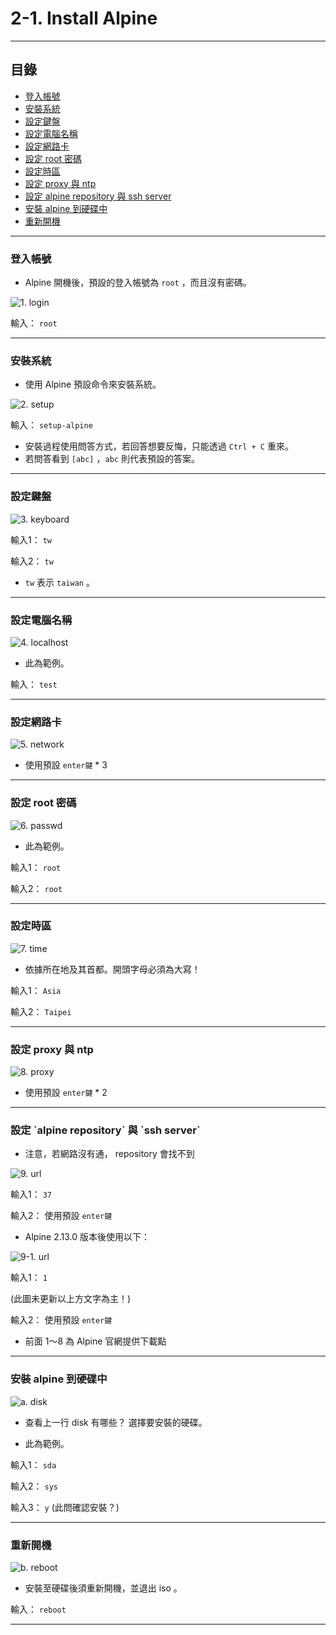 # 2-1. Install Alpine

* * *
## 目錄

-   [登入帳號](#login)
-   [安裝系統](#setup)
-   [設定鍵盤](#keyboard)
-   [設定電腦名稱](#localhost)
-   [設定網路卡](#network)
-   [設定 root 密碼](#passwd)
-   [設定時區](#time)
-   [設定 proxy 與 ntp](#proxy)
-   [設定 alpine repository 與 ssh server ](#url)
-   [安裝 alpine 到硬碟中](#disk)
-   [重新開機](#reboot)

* * *


<h3 id="login">登入帳號</h3>

* Alpine 開機後，預設的登入帳號為 `root` ，而且沒有密碼。

![1. login](https://i.imgur.com/PNkRzxc.png)

輸入： `root` <br />

---
<h3 id="setup">安裝系統</h3>

* 使用 Alpine 預設命令來安裝系統。

![2. setup](https://i.imgur.com/s1jNk6E.png)

輸入： `setup-alpine` <br />

* 安裝過程使用問答方式，若回答想要反悔，只能透過 `Ctrl + C` 重來。
* 若問答看到 `[abc]` ，`abc` 則代表預設的答案。<br />

---
<h3 id="keyboard">設定鍵盤</h3>

![3. keyboard](https://i.imgur.com/wZwKQlk.png)

輸入1： `tw` <br />

輸入2： `tw` <br />

* `tw` 表示 `taiwan` 。

---
<h3 id="localhost">設定電腦名稱</h3>

![4. localhost](https://i.imgur.com/POFSZwC.png)

* 此為範例。

輸入： `test` <br />

---
<h3 id="network">設定網路卡</h3>

![5. network](https://i.imgur.com/t9LS2d7.png)

* 使用預設 `enter鍵` * 3 <br />

---
<h3 id="passwd">設定 root 密碼</h3>

![6. passwd](https://i.imgur.com/lNVzYm0.png)

* 此為範例。

輸入1： `root` <br />

輸入2： `root` <br />

---
<h3 id="time">設定時區</h3>

![7. time](https://i.imgur.com/Tc52Xqr.png)

* 依據所在地及其首都。開頭字母必須為大寫！ 

輸入1： `Asia` <br />

輸入2： `Taipei` <br />

---
<h3 id="proxy">設定 proxy 與 ntp </h3>

![8. proxy](https://i.imgur.com/sos8Eaz.png)

* 使用預設 `enter鍵` * 2 <br />

---
<h3 id="url">設定 `alpine repository` 與 `ssh server`</h3>

* 注意，若網路沒有通， repository 會找不到

![9. url](https://i.imgur.com/tLiL4hl.png)


輸入1： `37` <br />

輸入2： 使用預設 `enter鍵` <br />

* Alpine 2.13.0 版本後使用以下：

![9-1. url](https://i.imgur.com/4fQiDfC.png)

輸入1： `1` <br />

(此圖未更新以上方文字為主！)

輸入2： 使用預設 `enter鍵` <br />

- 前面 1～8 為 Alpine 官網提供下載點

---
<h3 id="disk">安裝 alpine 到硬碟中</h3>

![a. disk](https://i.imgur.com/CopvYoC.png)

* 查看上一行 disk 有哪些？ 選擇要安裝的硬碟。

* 此為範例。

輸入1： `sda` 

輸入2： `sys`

輸入3： `y`    (此問確認安裝？)

---
<h3 id="reboot">重新開機</h3>

![b. reboot](https://i.imgur.com/EkA82St.png)

* 安裝至硬碟後須重新開機，並退出 iso 。

輸入： `reboot` 

---